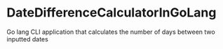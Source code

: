 # DateDifferenceCalculatorInGoLang
Go lang CLI application that calculates the number of days between two inputted dates

